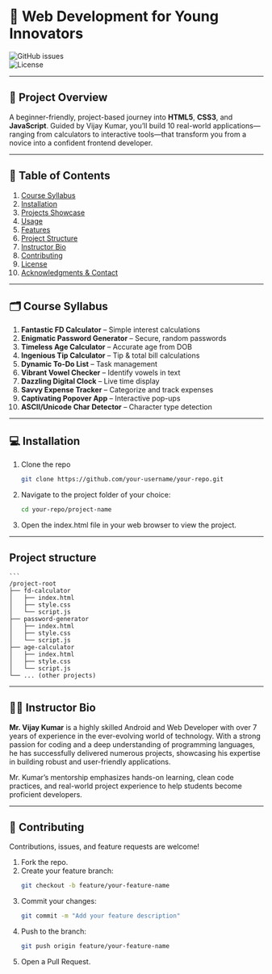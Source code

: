 <!-- Title & Badges -->
# 🚀 Web Development for Young Innovators  
![GitHub issues](https://img.shields.io/github/issues/your-username/your-repo)  
![License](https://img.shields.io/github/license/your-username/your-repo)

---

## 📖 Project Overview  
A beginner-friendly, project-based journey into **HTML5**, **CSS3**, and **JavaScript**. Guided by Vijay Kumar, you’ll build 10 real-world applications—ranging from calculators to interactive tools—that transform you from a novice into a confident frontend developer.

---

## 📑 Table of Contents  
1. [Course Syllabus](#course-syllabus)  
2. [Installation](#installation)  
3. [Projects Showcase](#projects-showcase)  
4. [Usage](#usage)  
5. [Features](#features)  
6. [Project Structure](#project-structure)  
7. [Instructor Bio](#instructor-bio)  
8. [Contributing](#contributing)  
9. [License](#license)  
10. [Acknowledgments & Contact](#acknowledgments--contact)

---

## 🗂️ Course Syllabus  
1. **Fantastic FD Calculator** – Simple interest calculations  
2. **Enigmatic Password Generator** – Secure, random passwords  
3. **Timeless Age Calculator** – Accurate age from DOB  
4. **Ingenious Tip Calculator** – Tip & total bill calculations  
5. **Dynamic To-Do List** – Task management  
6. **Vibrant Vowel Checker** – Identify vowels in text  
7. **Dazzling Digital Clock** – Live time display  
8. **Savvy Expense Tracker** – Categorize and track expenses  
9. **Captivating Popover App** – Interactive pop-ups  
10. **ASCII/Unicode Char Detector** – Character type detection  

---

## 💻 Installation  
1. Clone the repo  
   ```bash
   git clone https://github.com/your-username/your-repo.git
2. Navigate to the project folder of your choice:
   ```bash
   cd your-repo/project-name
3. Open the index.html file in your web browser to view the project.
---
## Project structure
    ```
    /project-root
    ├── fd-calculator
    │   ├── index.html
    │   ├── style.css
    │   └── script.js
    ├── password-generator
    │   ├── index.html
    │   ├── style.css
    │   └── script.js
    ├── age-calculator
    │   ├── index.html
    │   ├── style.css
    │   └── script.js
    └── ... (other projects)


---

## 👨‍🏫 Instructor Bio

**Mr. Vijay Kumar** is a highly skilled Android and Web Developer with over 7 years of experience in the ever-evolving world of technology. With a strong passion for coding and a deep understanding of programming languages, he has successfully delivered numerous projects, showcasing his expertise in building robust and user-friendly applications.

Mr. Kumar’s mentorship emphasizes hands-on learning, clean code practices, and real-world project experience to help students become proficient developers.

---

## 🤝 Contributing

Contributions, issues, and feature requests are welcome!

1. Fork the repo.
2. Create your feature branch:
    ```bash
    git checkout -b feature/your-feature-name
    ```
3. Commit your changes:
    ```bash
    git commit -m "Add your feature description"
    ```
4. Push to the branch:
    ```bash
    git push origin feature/your-feature-name
    ```
5. Open a Pull Request.
